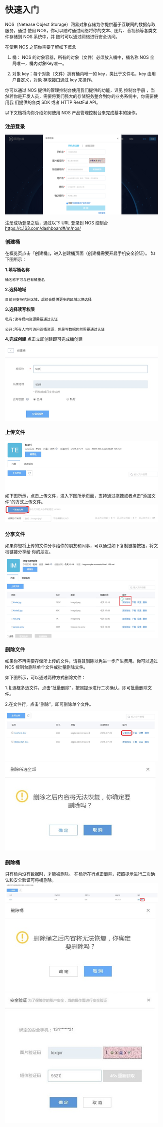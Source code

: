 # 快速入门

NOS（Netease Object Storage）网易对象存储为你提供基于互联网的数据存取服务，通过 使用 NOS，你可以随时通过网络将你的文本、图片、音视频等各类文件存储到 NOS 系统中，并 随时可以通过网络进行安全访问。

在使用 NOS 之前你需要了解如下概念

1. 桶： NOS 的对象容器，所有的对象（文件）必须放入桶中，桶名称 NOS 全局唯一，桶内对象Key唯一。

2. 对象 key：每个对象（文件）拥有桶内唯一的 key，类比于文件名，key 由用户自定义，对象 存取接口通过 key 来操作。

你可以通过 NOS 提供的管理控制台使用我们提供的功能，详见 控制台手册 ，当然若你是开发人员，需要将我们强大的存储服务整合到你的业务系统中，你需要使用我 们提供的各类 SDK 或者 HTTP RestFul API。

以下文档将向你介绍如何使用 NOS 产品管理控制台来完成基本的操作。

### **注册登录**

![](./image/201608051443.jpg)

注册成功登录之后，通过以下 URL 登录到 NOS 控制台 https://c.163.com/dashboard#/m/nos/

### **创建桶**

在概览页点击『创建桶』，进入创建桶页面（创建桶需要开启手机安全验证）。 如下图所示：

**1.填写桶名称**

    桶名称不可与已有桶重名

**2.选择地域**

    目前只支持杭州区域，后续会提供更多的区域以供选择

**3.选择读写权限**

    私有:读写桶内资源需要通过认证

    公开:所有人均可访问该桶资源，但是写数据仍然需要通过认证

**4.完成创建** 点击立即创建即可完成桶创建

![](./image/201608051449.jpg)

### **上传文件**
![](./image/201608051453.jpg)
如下图所示，点击上传文件，进入下图所示页面，支持通过拖拽或者点击“添加文件”的方式上传文件。
![](./image/201608051454.jpg)

### **分享文件**

如果你想将上传的文件分享给你的朋友和同事，可以通过如下复制链接按钮，将文档链接分享给 你的朋友。

![](./image/201608051455.jpg)

### **删除文件**

如果你不再需要存储所上传的文件，请将其删除以免进一步产生费用。你可以通过 NOS 控制台删除单个文件或批量删除文件。

如下图所示，可以通过两种方式删除文件：

1.复选框多选文件，点击“批量删除”，按照提示进行二次确认，即可批量删除文件。

2.在文件行，点击“删除”，即可删除单个文件。

![](./image/201608051456.jpg)
![](./image/201608051457.jpg)

### **删除桶**

只有桶内没有数据时，才能被删除。 在桶所在行点击删除，按照提示进行二次确认和安全验证可将桶删除。
![](./image/2016080514527.jpg)
![](./image/201608051458.jpg)
![](./image/201608051459.jpg)